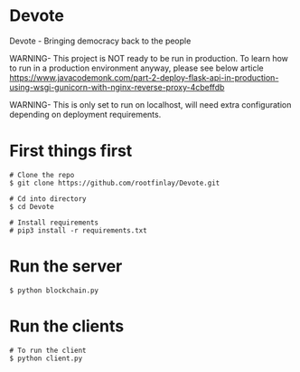 # Devote
Devote - Bringing democracy back to the people

WARNING- This project is NOT ready to be run in production. To learn how to run in a production environment anyway, please see below article
https://www.javacodemonk.com/part-2-deploy-flask-api-in-production-using-wsgi-gunicorn-with-nginx-reverse-proxy-4cbeffdb

WARNING- This is only set to run on localhost, will need extra configuration depending on deployment requirements.

# First things first
```console
# Clone the repo
$ git clone https://github.com/rootfinlay/Devote.git

# Cd into directory
$ cd Devote

# Install requirements
# pip3 install -r requirements.txt
```

# Run the server
```console
$ python blockchain.py
```

# Run the clients
```console
# To run the client
$ python client.py
```

